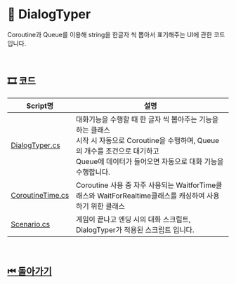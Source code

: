 # 🔎 DialogTyper

Coroutine과 Queue를 이용해 string을 한글자 씩 뽑아서 표기해주는 UI에 관한 코드입니다.


<!-- ![이미지]()-->

<br>

## 🎞 코드 

| Script명 | 설명 |
|---|---|
|[DialogTyper.cs](./DialogTyper.cs) | 대화기능을 수행할 때 한 글자 씩 뽑아주는 기능을 하는 클래스<br>시작 시 자동으로 Coroutine을 수행하며, Queue의 개수를 조건으로 대기하고<br>Queue에 데이터가 들어오면 자동으로 대화 기능을 수행합니다. |
|[CoroutineTime.cs](./CoroutineTime.cs) | Coroutine 사용 중 자주 사용되는 WaitforTime클래스와 WaitForRealtime클래스를 캐싱하여 사용하기 위한 클래스 |
|[Scenario.cs](./Scenario.cs)|게임이 끝나고 엔딩 시의 대화 스크립트, DialogTyper가 적용된 스크립트 입니다.|

<br>

## [⏮ 돌아가기](../../)
